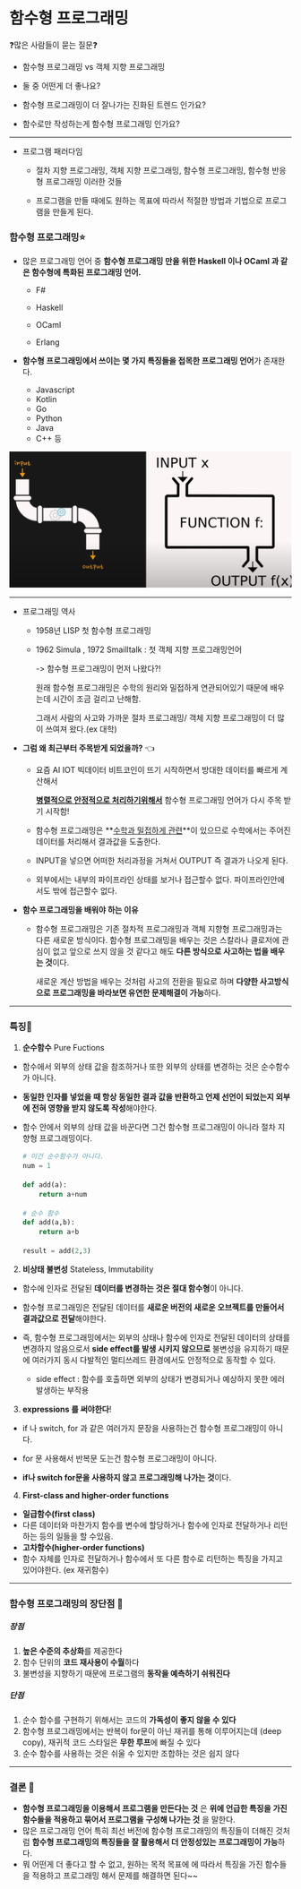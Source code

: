# 함수형 프로그래밍

:question:많은 사람들이 묻는 질문:question:

- 함수형 프로그래밍 vs 객체 지향 프로그래밍
- 둘 중 어떤게 더 좋나요?

- 함수형 프로그래밍이 더 잘나가는 진화된 트렌드 인가요?
- 함수로만 작성하는게 함수형 프로그래밍 인가요?

---

- 프로그램 패러다임 

  - 절차 지향 프로그래밍, 객체 지향 프로그래밍, 함수형 프로그래밍, 함수형 반응형 프로그래밍 이러한 것들

  - 프로그램을 만들 때에도 원하는 목표에 따라서 적절한 방법과 기법으로 프로그램을 만들게 된다.



### 함수형 프로그래밍:star:

- 많은 프로그래밍 언어 중 **함수형 프로그래밍 만을 위한 Haskell 이나 OCaml 과 같은 함수형에 특화된 프로그래밍 언어.**
  - F#

  - Haskell
  - OCaml 
  - Erlang

- **함수형 프로그래밍에서 쓰이는 몇 가지 특징들을 접목한 프로그래밍 언어**가 존재한다. 
  - Javascript
  - Kotlin
  - Go
  - Python
  - Java
  - C++ 등




![funtional_programming](./img/funtional_programming.png)

---

- 프로그래밍 역사 

  - 1958년 LISP 첫 함수형 프로그래밍


  - 1962 Simula , 1972 Smailltalk   : 첫 객체 지향 프로그래밍언어

    -> 함수형 프로그래밍이 먼저 나왔다?! 

    원래 함수형 프로그래밍은 수학의 원리와 밀접하게 연관되어있기 때문에 배우는데 시간이 조금 걸리고 난해함.
    
    그래서 사람의 사고와 가까운 절차 프로그래밍/ 객체 지향 프로그래밍이 더 많이 쓰여져 왔다.(ex 대학) 
    
    

- **그럼 왜 최근부터 주목받게 되었을까?**  :point_left:

  - 요즘 AI IOT 빅데이터 비트코인이 뜨기 시작하면서 방대한 데이터를 빠르게 계산해서 

    <u>**병렬적으로 안정적으로 처리하기위해서**</u> 함수형 프로그래밍 언어가 다시 주목 받기 시작함! 

  - 함수형 프로그래밍은 **<u>수학과 밀접하게 관련</u>**이 있으므로 수학에서는 주어진데이터를 처리해서 결과값을 도출한다. 

  - INPUT을 넣으면 어떠한 처리과정을 거쳐서 OUTPUT 즉 결과가 나오게 된다.

  - 외부에서는 내부의 파이프라인 상태를 보거나 접근할수 없다. 파이프라인안에서도 밖에 접근할수 없다.



- **함수 프로그래밍을 배워야 하는 이유**

  - 함수형 프로그래밍은 기존 절차적 프로그래밍과 객체 지향형 프로그래밍과는 다른 새로운 방식이다. 함수형 프로그래밍을 배우는 것은 스칼라나 클로저에 관심이 없고 앞으로 쓰지 않을 것 같다고 해도 **다른 방식으로 사고하는 법을 배우는 것**이다.

    새로운 계산 방법을 배우는 것처럼 사고의 전환을 필요로 하며 **다양한 사고방식으로 프로그래밍을 바라보면 유연한 문제해결이 가능**하다.



---

### 특징:star2:

1. **순수함수** Pure Fuctions

- 함수에서 외부의 상태 값을 참조하거나 또한 외부의 상태를 변경하는 것은 순수함수가 아니다.
  
- **동일한 인자를 넣었을 때 항상 동일한 결과 값을 반환하고 언제 선언이 되었는지 외부에 전혀 영향을 받지 않도록 작성**해야한다. 
  
- 함수 안에서 외부의 상태 값을 바꾼다면 그건 함수형 프로그래밍이 아니라 절차 지향형 프로그래밍이다. 


  ```python
  # 이건 순수함수가 아니다. 
  num = 1
  
  def add(a):
      return a+num
  
  # 순수 함수
  def add(a,b):
      return a+b
  
  result = add(2,3)
  ```

  

2. **비상태 불변성** Stateless, Immutability

- 함수에 인자로 전달된 **데이터를 변경하는 것은 절대 함수형**이 아니다. 

- 함수형 프로그래밍은 전달된 데이터를 **새로운 버전의 새로운 오브젝트를 만들어서 결과값으로 전달**해야한다.

- 즉,  함수형 프로그래밍에서는 외부의 상태나 함수에 인자로 전달된 데이터의 상태를 변경하지 않음으로서 **side effect를 발생 시키지 않으므로** 불변성을 유지하기 때문에 여러가지 동시 다발적인 멀티쓰레드 환경에서도 안정적으로 동작할 수 있다.

  - side effect :  함수를 호출하면 외부의 상태가 변경되거나 예상하지 못한 에러 발생하는 부작용

   

3. **expressions 를 써야한다**!

- if 나 switch, for 과 같은 여러가지 문장을 사용하는건 함수형 프로그래밍이 아니다.

- for 문 사용해서 반복문 도는건 함수형 프로그래밍이 아니다. 

- **if나 switch for문을 사용하지 않고 프로그래밍해 나가는 것**이다.

  

4. **First-class and higher-order functions**

- **일급함수(first class)**
- 다른 데이터와 마찬가지 함수를 변수에 할당하거나 함수에 인자로 전달하거나 리턴하는 등의 일들을 할 수있음.
-  **고차함수(higher-order functions)**
  - 함수 자체를 인자로 전달하거나 함수에서 또 다른 함수로 리턴하는 특징을 가지고 있어야한다. (ex 재귀함수) 
  

---

### 함수형 프로그래밍의 장단점 :key:



##### 장점

1. **높은 수준의 추상화**를 제공한다
2. 함수 단위의 **코드 재사용이 수월**하다
3. 불변성을 지향하기 때문에 프로그램의 **동작을 예측하기 쉬워진다**



##### 단점

1. 순수 함수를 구현하기 위해서는 코드의 **가독성이 좋지 않을 수 있다**
2. 함수형 프로그래밍에서는 반복이 for문이 아닌 재귀를 통해 이루어지는데 (deep copy), 재귀적 코드 스타일은 **무한 루프**에 빠질 수 있다
3. 순수 함수를 사용하는 것은 쉬울 수 있지만 조합하는 것은 쉽지 않다

---

### 결론 :deciduous_tree:

- **함수형 프로그래밍을 이용해서 프로그램을 만든다는 것** 은 **위에 언급한 특징을 가진 함수들을 적용하고 묶어서 프로그램을 구성해 나가는 것** 을 말한다.
- 많은 프로그래밍 언어 특히 최선 버전에 함수형 프로그래밍의 특징들이 더해진 것처럼 **함수형 프로그래밍의 특징들을 잘 활용해서 더 안정성있는 프로그래밍이 가능**하다.
- 뭐 어떤게 더 좋다고 할 수 없고, 원하는 목적 목표에 에 따라서 특징을 가진 함수들을 적용하고 프로그래밍 해서 문제를 해결하면 된다~~ 

